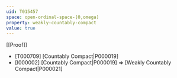```yaml
---
uid: T015457
space: open-ordinal-space-[0,omega)
property: weakly-countably-compact
value: true
---
```

[[Proof]]

* [T000709] [Countably Compact|P000019]
* [I000002] [Countably Compact|P000019] => [Weakly Countably Compact|P000021]

